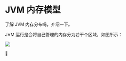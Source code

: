 # JVM 内存模型

了解 JVM 内存分布吗，介绍一下。

JVM 运行是会将自己管理的内存分为若干个区域，如图所示：

![](/Users/azh/Dev_AZH/Java_St/JUC/jvm/src/main/resources/photo/4.JVM内存结构.png)

